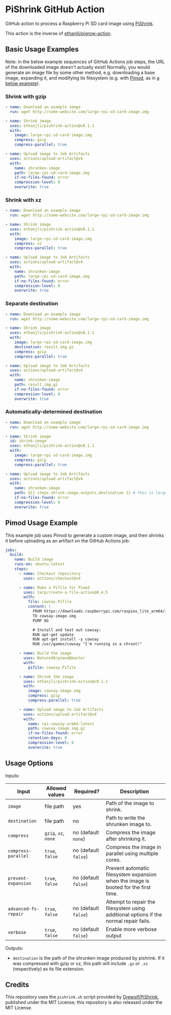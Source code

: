 # PiShrink GitHub Action

GitHub action to process a Raspberry Pi SD card image using [PiShrink](https://github.com/Drewsif/PiShrink).

This action is the inverse of [ethanjli/pigrow-action](https://github.com/ethanjli/pigrow-action).

## Basic Usage Examples

Note: in the below example sequences of GitHub Actions job steps, the URL of the downloaded image
doesn't actually exist! Normally, you would generate an image file by some other method, e.g.
downloading a base image, expanding it, and modifying its filesystem (e.g. with
[Pimod](https://github.com/Nature40/pimod), as in [a below example](#pimod-usage-example)).

### Shrink with gzip

```yaml
- name: Download an example image
  run: wget http://some-website.com/large-rpi-sd-card-image.img

- name: Shrink image
  uses: ethanjli/pishrink-action@v0.1.1
  with:
    image: large-rpi-sd-card-image.img
    compress: gzip
    compress-parallel: true

- name: Upload image to Job Artifacts
  uses: actions/upload-artifact@v4
  with:
    name: shrunken-image
    path: large-rpi-sd-card-image.img
    if-no-files-found: error
    compression-level: 0
    overwrite: true
```

### Shrink with xz

```yaml
- name: Download an example image
  run: wget http://some-website.com/large-rpi-sd-card-image.img

- name: Shrink image
  uses: ethanjli/pishrink-action@v0.1.1
  with:
    image: large-rpi-sd-card-image.img
    compress: xz
    compress-parallel: true

- name: Upload image to Job Artifacts
  uses: actions/upload-artifact@v4
  with:
    name: shrunken-image
    path: large-rpi-sd-card-image.img
    if-no-files-found: error
    compression-level: 0
    overwrite: true
```

### Separate destination

```yaml
- name: Download an example image
  run: wget http://some-website.com/large-rpi-sd-card-image.img

- name: Shrink image
  uses: ethanjli/pishrink-action@v0.1.1
  with:
    image: large-rpi-sd-card-image.img
    destination: result.img.gz
    compress: gzip
    compress-parallel: true

- name: Upload image to Job Artifacts
  uses: actions/upload-artifact@v4
  with:
    name: shrunken-image
    path: result.img.gz
    if-no-files-found: error
    compression-level: 0
    overwrite: true
```

### Automatically-determined destination

```yaml
- name: Download an example image
  run: wget http://some-website.com/large-rpi-sd-card-image.img

- name: Shrink image
  id: shrink-image
  uses: ethanjli/pishrink-action@v0.1.1
  with:
    image: large-rpi-sd-card-image.img
    compress: gzip
    compress-parallel: true

- name: Upload image to Job Artifacts
  uses: actions/upload-artifact@v4
  with:
    name: shrunken-image
    path: ${{ steps.shrink-image.outputs.destination }} # this is large-rpi-sd-card-image.img.gz
    if-no-files-found: error
    compression-level: 0
    overwrite: true
```

## Pimod Usage Example

This example job uses Pimod to generate a custom image, and then shrinks it before uploading as an
artifact on the GitHub Actions job:

```yaml
jobs:
  build:
    name: Build image
    runs-on: ubuntu-latest
    steps:
      - name: Checkout repository
        uses: actions/checkout@v4

      - name: Make a Pifile for Pimod
        uses: 1arp/create-a-file-action@0.4.5
        with:
          file: cowsay.Pifile
          content: |
            FROM https://downloads.raspberrypi.com/raspios_lite_arm64/images/raspios_lite_arm64-2024-03-15/2024-03-15-raspios-bookworm-arm64-lite.img.xz
            TO cowsay-image.img
            PUMP 8G

            # Install and test out cowsay:
            RUN apt-get update
            RUN apt-get install -y cowsay
            RUN /usr/games/cowsay "I'm running in a chroot!"

      - name: Build the image
        uses: Nature40/pimod@master
        with:
          pifile: cowsay.Pifile

      - name: Shrink the image
        uses: ethanjli/pishrink-action@v0.1.1
        with:
          image: cowsay-image.img
          compress: gzip
          compress-parallel: true

      - name: Upload image to Job Artifacts
        uses: actions/upload-artifact@v4
        with:
          name: rpi-cowsay-arm64-latest
          path: cowsay-image.img.gz
          if-no-files-found: error
          retention-days: 0
          compression-level: 0
          overwrite: true
```

## Usage Options

Inputs:

| Input                | Allowed values       | Required?            | Description                                                                           |
|----------------------|----------------------|----------------------|---------------------------------------------------------------------------------------|
| `image`              | file path            | yes                  | Path of the image to shrink.                                                          |
| `destination`        | file path            | no                   | Path to write the shrunken image to.                                                  |
| `compress`           | `gzip`, `xz`, `none` | no (default `none`)  | Compress the image after shrinking it.                                                |
| `compress-parallel`  | `true`, `false`      | no (default `false`) | Compress the image in parallel using multiple cores.                                  |
| `prevent-expansion`  | `true`, `false`      | no (default `false`) | Prevent automatic filesystem expansion when the image is booted for the first time.   |
| `advanced-fs-repair` | `true`, `false`      | no (default `false`) | Attempt to repair the filesystem using additional options if the normal repair fails. |
| `verbose`            | `true`, `false`      | no (default `false`) | Enable more verbose output                                                            |

Outputs:

- `destination` is the path of the shrunken image produced by pishrink.
  If it was compressed with gzip or xz, this path will include `.gz` or `.xz` (respectively) as its
  file extension.

## Credits

This repository uses the `pishrink.sh` script provided by
[Drewsif/PiShrink](https://github.com/Drewsif/PiShrink), published under the MIT License; this
repository is also released under the MIT License.
